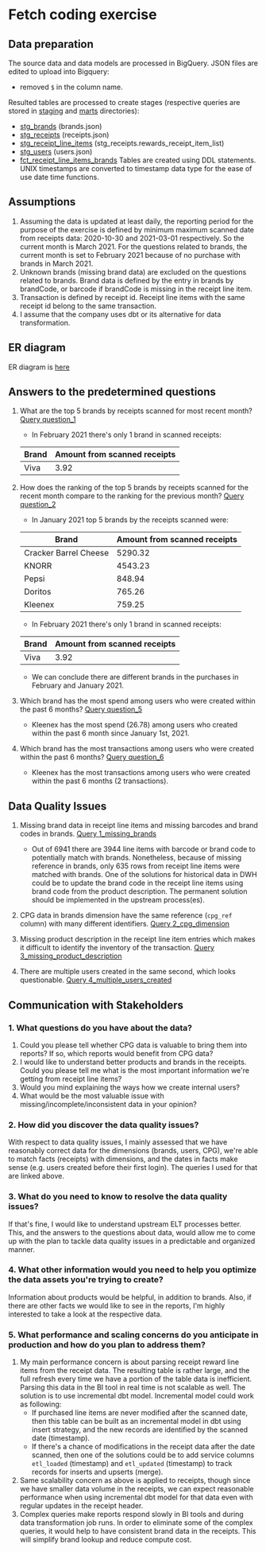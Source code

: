 # Fetch coding exercise

## Data preparation
The source data and data models are processed in BigQuery.
JSON files are edited to upload into Bigquery: 
- removed `$` in the column name.

Resulted tables are processed to create stages (respective queries are stored in [staging](./staging/) and [marts](./marts/) directories):
- [stg_brands](./staging/stg_brands.sql) (brands.json) 
- [stg_receipts](./staging/stg_receipts.sql) (receipts.json)
- [stg_receipt_line_items](./staging/stg_receipt_line_items.sql) (stg_receipts.rewards_receipt_item_list)
- [stg_users](./staging/stg_users.sql) (users.json)
- [fct_receipt_line_items_brands](./staging/fct_receipt_line_items_brands.sql)
Tables are created using DDL statements.
UNIX timestamps are converted to timestamp data type for the ease of use date time functions.

## Assumptions

1. Assuming the data is updated at least daily, the reporting period for the purpose of the exercise is defined by minimum maximum scanned date from receipts data: 2020-10-30 and 2021-03-01 respectively. So the current month is March 2021. For the questions related to brands, the current month is set to February 2021 because of no purchase with brands in March 2021.
2. Unknown brands (missing brand data) are excluded on the questions related to brands. Brand data is defined by the entry in brands by brandCode, or barcode if brandCode is missing in the receipt line item.
3. Transaction is defined by receipt id. Receipt line items with the same receipt id belong to the same transaction.
4. I assume that the company uses dbt or its alternative for data transformation.

## ER diagram

ER diagram is [here](./data_models/fetch_take_home_assessment_erd.png)

## Answers to the predetermined questions
1. What are the top 5 brands by receipts scanned for most recent month? [Query question_1](./questions/question_1.sql)

	* In February 2021 there's only 1 brand in scanned receipts:

	| Brand | Amount from scanned receipts |
	| --- | --- |
	| Viva | 3.92 |

2. How does the ranking of the top 5 brands by receipts scanned for the recent month compare to the ranking for the previous month? [Query question_2](./questions/question_2.sql)

	* In January 2021 top 5 brands by the receipts scanned were:

	| Brand | Amount from scanned receipts |
	| --- | --- |
	| Cracker Barrel Cheese | 5290.32 |
	| KNORR | 4543.23 |
	| Pepsi | 848.94 |
	| Doritos | 765.26 |
	| Kleenex | 759.25 |

	* In February 2021 there's only 1 brand in scanned receipts:

	| Brand | Amount from scanned receipts |
	| --- | --- |
	| Viva | 3.92 |

	* We can conclude there are different brands in the purchases in February and January 2021.
	
5. Which brand has the most spend among users who were created within the past 6 months? [Query question_5](./questions/question_5.sql)

	* Kleenex has the most spend (26.78) among users who created within the past 6 month since January 1st, 2021.
	
6. Which brand has the most transactions among users who were created within the past 6 months? [Query question_6](./questions/question_6.sql)

	* Kleenex has the most transactions among users who were created within the past 6 months (2 transactions).

## Data Quality Issues

1. Missing brand data in receipt line items and missing barcodes and brand codes in brands. [Query 1_missing_brands](./data_quality/1_missing_brands.sql)

	* Out of 6941 there are 3944 line items with barcode or brand code to potentially match with brands.
	Nonetheless, because of missing reference in brands, only 635 rows from receipt line items were matched with brands.
	One of the solutions for historical data in DWH could be to update the brand code in the receipt line items using brand code from the product description. The permanent solution should be implemented in the upstream process(es).

2. CPG data in brands dimension have the same reference (`cpg_ref` column) with many different identifiers. [Query 2_cpg_dimension](./data_quality/2_cpg_dimension.sql)

3. Missing product description in the receipt line item entries which makes it difficult to identify the inventory of the transaction. [Query 3_missing_product_description](./data_quality/3_missing_product_description.sql)

4. There are multiple users created in the same second, which looks questionable. [Query 4_multiple_users_created](./data_quality/4_multiple_users_created.sql)


## Communication with Stakeholders

### 1. What questions do you have about the data?

1. Could you please tell whether CPG data is valuable to bring them into reports? If so, which reports would benefit from CPG data?
2. I would like to understand better products and brands in the receipts. Could you please tell me what is the most important information we're getting from receipt line items?
3. Would you mind explaining the ways how we create internal users?
4. What would be the most valuable issue with missing/incomplete/inconsistent data in your opinion?

### 2. How did you discover the data quality issues?

With respect to data quality issues, I mainly assessed that we have reasonably correct data for the dimensions (brands, users, CPG), we're able to match facts (receipts) with dimensions, and the dates in facts make sense (e.g. users created before their first login).
The queries I used for that are linked above.

### 3. What do you need to know to resolve the data quality issues?
If that's fine, I would like to understand upstream ELT processes better. This, and the answers to the questions about data, would allow me to come up with the plan to tackle data quality issues in a predictable and organized manner.

### 4. What other information would you need to help you optimize the data assets you're trying to create?
Information about products would be helpful, in addition to brands.
Also, if there are other facts we would like to see in the reports, I'm highly interested to take a look at the respective data.

### 5. What performance and scaling concerns do you anticipate in production and how do you plan to address them?
1. My main performance concern is about parsing receipt reward line items from the receipt data. The resulting table is rather large, and the full refresh every time we have a portion of the table data is inefficient. Parsing this data in the BI tool in real time is not scalable as well. The solution is to use incremental dbt model.
Incremental model could work as following:
	- If purchased line items are never modified after the scanned date, then this table can be built as an incremental model in dbt using insert strategy, and the new records are identified by the scanned date (timestamp). 
	- If there's a chance of modifications in the receipt data after the date scanned, then one of the solutions could be to add service columns `etl_loaded` (timestamp) and `etl_updated` (timestamp) to track records for inserts and upserts (merge). 
2. Same scalability concern as above is applied to receipts, though since we have smaller data volume in the receipts, we can expect reasonable performance when using incremental dbt model for that data even with regular updates in the receipt header.
3. Complex queries make reports respond slowly in BI tools and during data transformation job runs. In order to eliminate some of the complex queries, it would help to have consistent brand data in the receipts. This will simplify brand lookup and reduce compute cost.
